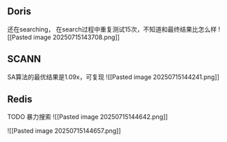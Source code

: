 ## Doris
还在searching， 在search过程中重复测试15次，不知道和最终结果比怎么样
![[Pasted image 20250715143708.png]]
## SCANN
SA算法的最优结果是1.09x，可复现
![[Pasted image 20250715144241.png]]

## Redis
TODO  暴力搜索
![[Pasted image 20250715144642.png]]

![[Pasted image 20250715144657.png]]